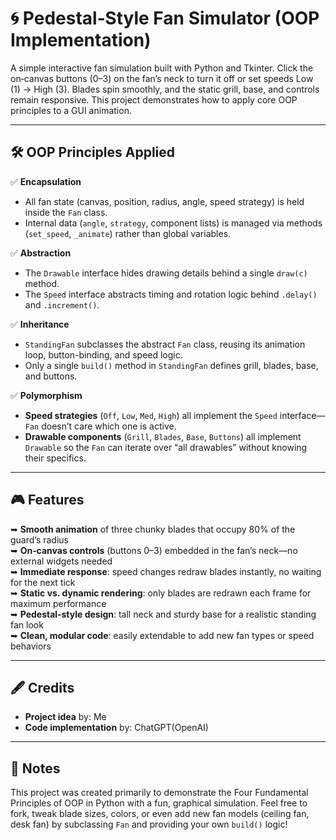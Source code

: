 # 🌀 Pedestal‑Style Fan Simulator (OOP Implementation)

A simple interactive fan simulation built with Python and Tkinter. Click the on‑canvas buttons (0–3) on the fan’s neck to turn it off or set speeds Low (1) → High (3). Blades spin smoothly, and the static grill, base, and controls remain responsive. This project demonstrates how to apply core OOP principles to a GUI animation.

---

## 🛠️ OOP Principles Applied

✅ **Encapsulation**  
- All fan state (canvas, position, radius, angle, speed strategy) is held inside the `Fan` class.  
- Internal data (`angle`, `strategy`, component lists) is managed via methods (`set_speed`, `_animate`) rather than global variables.

✅ **Abstraction**  
- The `Drawable` interface hides drawing details behind a single `draw(c)` method.  
- The `Speed` interface abstracts timing and rotation logic behind `.delay()` and `.increment()`.

✅ **Inheritance**  
- `StandingFan` subclasses the abstract `Fan` class, reusing its animation loop, button-binding, and speed logic.  
- Only a single `build()` method in `StandingFan` defines grill, blades, base, and buttons.

✅ **Polymorphism**  
- **Speed strategies** (`Off`, `Low`, `Med`, `High`) all implement the `Speed` interface—`Fan` doesn’t care which one is active.  
- **Drawable components** (`Grill`, `Blades`, `Base`, `Buttons`) all implement `Drawable` so the `Fan` can iterate over “all drawables” without knowing their specifics.

---

## 🎮 Features

➥ **Smooth animation** of three chunky blades that occupy 80% of the guard’s radius  
➥ **On‑canvas controls** (buttons 0–3) embedded in the fan’s neck—no external widgets needed  
➥ **Immediate response**: speed changes redraw blades instantly, no waiting for the next tick  
➥ **Static vs. dynamic rendering**: only blades are redrawn each frame for maximum performance  
➥ **Pedestal‑style design**: tall neck and sturdy base for a realistic standing fan look  
➥ **Clean, modular code**: easily extendable to add new fan types or speed behaviors

---

## 🖋️ Credits

- **Project idea** by: Me  
- **Code implementation** by: ChatGPT(OpenAI)

---

## 📝 Notes

This project was created primarily to demonstrate the Four Fundamental Principles of OOP in Python with a fun, graphical simulation. Feel free to fork, tweak blade sizes, colors, or even add new fan models (ceiling fan, desk fan) by subclassing `Fan` and providing your own `build()` logic!
